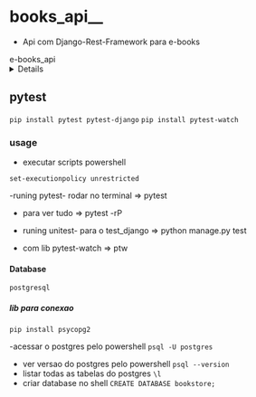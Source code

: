 # books_api__
* Api com Django-Rest-Framework para e-books 

<summary>e-books_api</summary>


<details>

`ìnicial`

- CRUD de e-books
`django_restframework`
`permissoes admin -> all`
`permissoes user -> safe_methods= GET, HEAD, OPTIONS`


- Autenticação
`djangorestframework-simplejwt`

- comandos Django/bash
`django-admin startproject core .`
`python manage.py migrate`
`python manage.py createsuperuser`
`python manage.py runserver`
`python manage.py startapp <nome_do_app>`
`python mange.py makemigrations`

- adm controller
`admsuper`
`Adm$50001`

- user_teste
`adm_leitura`
`book@reading`

</details>

## pytest

`pip install pytest pytest-django`
`pip install pytest-watch`

### usage

- executar scripts powershell

`set-executionpolicy unrestricted`

-runing pytest- rodar no terminal => pytest

- para ver tudo => pytest -rP

- runing unitest- para o test_django => python manage.py test
- com lib pytest-watch => ptw

#### Database
`postgresql`

##### lib para conexao
`pip install psycopg2`

-acessar o postgres pelo powershell
`psql -U postgres`
- ver versao do postgres pelo powershell
`psql --version`
- listar todas as tabelas do postgres
`\l`
- criar database no shell
`CREATE DATABASE bookstore;`